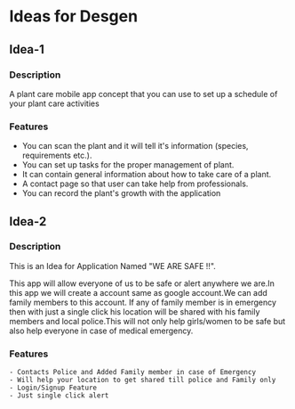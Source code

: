 # Ideas for Desgen

<!-- innovative ideas which solve our day to day problems or major problems of society. We will try to solve these problem with designing -->
<!-- Add the description about the idea and add the features for the idea or how to implement the idea  -->
<!-- If you have made any mockup,design or workflow ,you can add them with the idea  in .png format and the design link (if available)-->

## Idea-1

### Description 

 A plant care mobile app concept that you can use to set up a schedule of your plant care activities
 
### Features
- You can scan the plant and it will tell it's information (species, requirements etc.).
- You can set up tasks for the proper management of plant.
- It can contain general information about how to take care of a plant.
- A contact page so that user can take help from professionals.
- You can record the plant's growth with the application
 
## Idea-2

### Description

This is an Idea for Application Named "WE ARE SAFE !!".

This app will allow everyone of us to be safe or alert anywhere we are.In this app we will create a account same as google account.We can add family members to this account.
If any of family member is in emergency then with just a single click his location will be shared with his family members and local police.This will not only help girls/women to be safe but also help everyone in case of medical emergency.

### Features
    - Contacts Police and Added Family member in case of Emergency
    - Will help your location to get shared till police and Family only
    - Login/Signup Feature
    - Just single click alert
